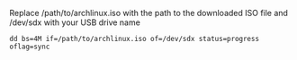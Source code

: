Replace /path/to/archlinux.iso with the path to the downloaded ISO file and /dev/sdx with your USB drive name

```
dd bs=4M if=/path/to/archlinux.iso of=/dev/sdx status=progress oflag=sync
```
